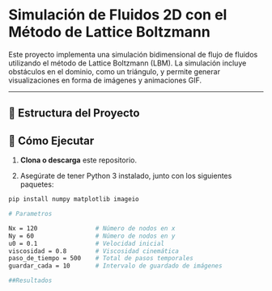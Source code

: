 # Simulación de Fluidos 2D con el Método de Lattice Boltzmann

Este proyecto implementa una simulación bidimensional de flujo de fluidos utilizando el método de Lattice Boltzmann (LBM). La simulación incluye obstáculos en el dominio, como un triángulo, y permite generar visualizaciones en forma de imágenes y animaciones GIF.

---

## 📁 Estructura del Proyecto


## 🚀 Cómo Ejecutar

1. **Clona o descarga** este repositorio.

2. Asegúrate de tener Python 3 instalado, junto con los siguientes paquetes:

```bash
pip install numpy matplotlib imageio

# Parametros

Nx = 120                # Número de nodos en x
Ny = 60                 # Número de nodos en y
u0 = 0.1                # Velocidad inicial
viscosidad = 0.8        # Viscosidad cinemática
paso_de_tiempo = 500    # Total de pasos temporales
guardar_cada = 10       # Intervalo de guardado de imágenes

##Resultados

